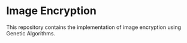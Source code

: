 # Image Encryption

This repository contains the implementation of image encryption using Genetic Algorithms.
